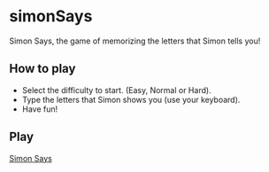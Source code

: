 # simonSays
Simon Says, the game of memorizing the letters that Simon tells you!

## How to play

- Select the difficulty to start. (Easy, Normal or Hard).
- Type the letters that Simon shows you (use your keyboard).
- Have fun!

## Play
[Simon Says](https://robertoarteh.github.io/simonSays/)
